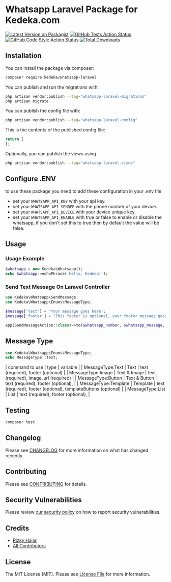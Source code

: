 # Whatsapp Laravel Package for Kedeka.com

[![Latest Version on Packagist](https://img.shields.io/packagist/v/kedeka/whatsapp-laravel.svg?style=flat-square)](https://packagist.org/packages/kedeka/whatsapp-laravel)
[![GitHub Tests Action Status](https://img.shields.io/github/workflow/status/kedeka/whatsapp-laravel/run-tests?label=tests)](https://github.com/kedeka/whatsapp-laravel/actions?query=workflow%3Arun-tests+branch%3Amain)
[![GitHub Code Style Action Status](https://img.shields.io/github/workflow/status/kedeka/whatsapp-laravel/Check%20&%20fix%20styling?label=code%20style)](https://github.com/kedeka/whatsapp-laravel/actions?query=workflow%3A"Check+%26+fix+styling"+branch%3Amain)
[![Total Downloads](https://img.shields.io/packagist/dt/kedeka/whatsapp-laravel.svg?style=flat-square)](https://packagist.org/packages/kedeka/whatsapp-laravel)

<!-- This is where your description should go. Limit it to a paragraph or two. Consider adding a small example. -->

## Installation

You can install the package via composer:

```bash
composer require kedeka/whatsapp-laravel
```

You can publish and run the migrations with:

```bash
php artisan vendor:publish --tag="whatsapp-laravel-migrations"
php artisan migrate
```

You can publish the config file with:

```bash
php artisan vendor:publish --tag="whatsapp-laravel-config"
```

This is the contents of the published config file:

```php
return [
];
```

Optionally, you can publish the views using

```bash
php artisan vendor:publish --tag="whatsapp-laravel-views"
```

## Configure .ENV

to use these package you need to add these configuration in your .env file
- set your `WHATSAPP_API_KEY` with your api key.
- set your `WHATSAPP_API_SENDER` with the phone number of your device.
- set your `WHATSAPP_API_DEVICE` with your device unique key.
- set your `WHATSAPP_API_ENABLE` with true or false to enable or disable the whatsapp, if you don't set this to true then by default the value will be false.

## Usage

### Usage Example

```php
$whatsapp = new Kedeka\Whatsapp();
echo $whatsapp->echoPhrase('Hello, Kedeka!');
```

### Send Text Message On Laravel Controller

```php
use Kedeka\Whatsapp\SendMessage;
use Kedeka\Whatsapp\Enums\MessageType;

$message['text'] = 'Your message goes here';
$message['footer'] = 'This footer is optional, your footer message goes here';

app(SendMessageAction::class)->to($whatsapp_number, $whatsapp_message, MessageType::Text);
```

## Message Type

```php
use Kedeka\Whatsapp\Enums\MessageType;
echo MessageType::Text;
```
| command to use            | type          | variable                              |
| MessageType:Text          | Text          | text (required), footer (optional)    |
| MessageType:Image         | Text & Image  | text (required), image_url (required) |
| MessageType:Button        | Text & Button | text (required), footer (optional),   |
| MessageType:Template      | Template      | text (required), footer (optional), templateButtons (optional) |
| MessageType:List          | List          | text (required), footer (optional),   |


## Testing

```bash
composer test
```

## Changelog

Please see [CHANGELOG](CHANGELOG.md) for more information on what has changed recently.

## Contributing

Please see [CONTRIBUTING](https://github.com/spatie/.github/blob/main/CONTRIBUTING.md) for details.

## Security Vulnerabilities

Please review [our security policy](../../security/policy) on how to report security vulnerabilities.

## Credits

- [Rizky Hajar](https://github.com/riskihajar)
- [All Contributors](../../contributors)

## License

The MIT License (MIT). Please see [License File](LICENSE.md) for more information.
